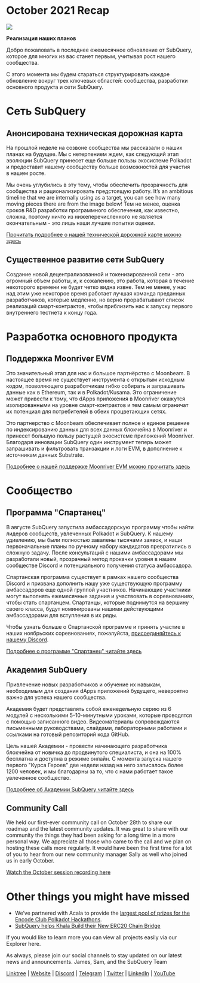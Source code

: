 # October 2021 Recap

![](https://miro.medium.com/max/1400/1*Yf3LOc6onAZ-XRQLPyxAmQ.png)

**Реализация наших планов**

Добро пожаловать в последнее ежемесячное обновление от SubQuery, которое для многих из вас станет первым, учитывая рост нашего сообщества.

С этого момента мы будем стараться структурировать каждое обновление вокруг трех ключевых областей: сообщества, разработки основного продукта и сети SubQuery.

# Сеть SubQuery

## Анонсирована техническая дорожная карта

На прошлой неделе на созвоне сообщества мы рассказали о наших планах на будущее. Мы с нетерпением ждем, как следующий этап эволюции SubQuery принесет еще больше пользы экосистеме Polkadot и предоставит нашему сообществу больше возможностей для участия в нашем росте.

Мы очень углубились в эту тему, чтобы обеспечить прозрачность для сообщества и рационализировать предстоящую работу. It’s an ambitious timeline that we are internally using as a target, you can see how many moving pieces there are from the image below! Тем не менее, оценка сроков R&D разработки программного обеспечения, как известно, сложна, поэтому ничто из нижеперечисленного не является окончательным - это лишь наши лучшие попытки оценки.

[Прочитать подробнее о нашей технической дорожной карте можно здесь](https://subquery.medium.com/subquery-releases-technical-roadmap-2a3a383c49b)

## Существенное развитие сети SubQuery

Создание новой децентрализованной и токенизированной сети - это огромный объем работы, и, к сожалению, это работа, которая в течение некоторого времени не будет четко видна извне. Тем не менее, у нас над этим уже некоторое время работает лучшая команда преданных разработчиков, которые медленно, но верно прорабатывают список реализаций смарт-контрактов, чтобы приблизить нас к запуску первого внутреннего тестнета к концу года.

# Разработка основного продукта

## Поддержка Moonriver EVM

Это значительный этап для нас и большое партнёрство с Moonbeam. В настоящее время не существует инструмента с открытым исходным кодом, позволяющего разработчикам гибко собирать и запрашивать данные как в Ethereum, так и в Polkadot/Kusama. Это ограничение может привести к тому, что dApps приложения в Moonriver окажутся изолированными на уровне смарт-контрактов и тем самым ограничат их потенциал для потребителей в обеих процветающих сетях.

Это партнерство с Moonbeam обеспечивает полное и единое решение по индексированию данных для всех данных блокчейна в Moonriver и принесет большую пользу растущей экосистеме приложений Moonriver. Благодаря инновации SubQuery один инструмент теперь может запрашивать и фильтровать транзакции и логи EVM, в дополнение к источникам данных Substrate.

[Подробнее о нашей поддержке Moonriver EVM можно прочитать здесь](https://subquery.medium.com/subquery-adds-ethereum-virtual-machine-evm-functionality-in-integration-with-moonbeam-and-ddbcdf0fd8ff)

# Сообщество

## Программа "Спартанец"

В августе SubQuery запустила амбассадорскую программу чтобы найти лидеров сообществ, увлеченных Polkadot и SubQuery. К нашему удивлению, мы были полностью завалены тысячами заявок, и наши первоначальные планы по ручному набору кандидатов превратились в сложную задачу. После консультаций с нашими амбассадорами мы разработали новый, прозрачный метод прокачки уровня в нашем сообществе Discord и потенциального получения статуса амбассадора.

Спартанская программа существует в рамках нашего сообщества Discord и призвана дополнить нашу уже существующую программу амбассадоров еще одной группой участников. Начинающие участники могут выполнять ежемесячные задания и участвовать в соревнованиях, чтобы стать спартанцем. Спартанцы, которые поднимутся на вершину своего класса, будут номинированы нашими действующими амбассадорами для вступления в их ряды.

Чтобы узнать больше о Спартанской программе и принять участие в наших ноябрьских соревнованиях, пожалуйста,  [присоединяйтесь к нашему Discord](https://discord.com/invite/subquery).

[Подробнее о программе "Спартанец" читайте здесь](https://subquery.medium.com/subquerys-new-spartan-programme-cf6c13653c6f)

## Академия SubQuery

Привлечение новых разработчиков и обучение их навыкам, необходимым для создания dApps приложений будущего, невероятно важно для успеха нашего сообщества.

Академия будет представлять собой еженедельную серию из 6 модулей с несколькими 5-10-минутными уроками, которые проводятся с помощью записанного видео. Видеоматериалы сопровождаются письменными руководствами, слайдами, лабораторными работами и ссылками на готовый репозиторий кода GitHub.

Цель нашей Академии - провести начинающего разработчика блокчейна от новичка до продвинутого специалиста, и она на 100% бесплатна и доступна в режиме онлайн. С момента запуска нашего первого "Курса Героев" две недели назад на него записалось более 1200 человек, и мы благодарны за то, что с нами работает такое увлеченное сообщество.

[Подробнее об Академии SubQuery читайте здесь](https://subquery.medium.com/subquery-launches-the-subquery-academy-9505dc66a01)

## Community Call

We held our first-ever community call on October 28th to share our roadmap and the latest community updates. It was great to share with our community the things they had been asking for a long time in a more personal way. We appreciate all those who came to the call and we plan on hosting these calls more regularly. It would have been the first time for a lot of you to hear from our new community manager Sally as well who joined us in early October.

[Watch the October session recording here](https://www.crowdcast.io/e/subquery-sessions-october)

# Other things you might have missed

-   We’ve partnered with Acala to provide the  [largest pool of prizes for the Encode Club Polkadot Hackathons](https://medium.com/encode-club/polkadot-hack-challenges-7cfeba1a4c0e).
-   [SubQuery helps Khala Build their New ERC20 Chain Bridge](https://subquery.medium.com/subquery-helps-khala-build-their-new-erc20-chain-bridge-c3aa0e1e6a89)

If you would like to learn more you can view all projects easily via our Explorer here.

As always, please join our social channels to stay updated on our latest news and announcements. James, Sam, and the SubQuery Team

[Linktree](https://linktr.ee/subquerynetwork)  |  [Website](https://subquery.network/)  |  [Discord](https://discord.com/invite/78zg8aBSMG)  |  [Telegram](https://t.me/subquerynetwork)  |  [Twitter](https://twitter.com/subquerynetwork)  |  [LinkedIn](https://www.linkedin.com/company/subquery)  |  [YouTube](https://www.youtube.com/channel/UCi1a6NUUjegcLHDFLr7CqLw)
